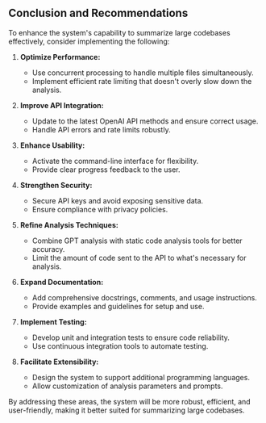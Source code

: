 
## **Conclusion and Recommendations**

To enhance the system's capability to summarize large codebases effectively, consider implementing the following:

1. **Optimize Performance:**
   - Use concurrent processing to handle multiple files simultaneously.
   - Implement efficient rate limiting that doesn't overly slow down the analysis.

2. **Improve API Integration:**
   - Update to the latest OpenAI API methods and ensure correct usage.
   - Handle API errors and rate limits robustly.

3. **Enhance Usability:**
   - Activate the command-line interface for flexibility.
   - Provide clear progress feedback to the user.

4. **Strengthen Security:**
   - Secure API keys and avoid exposing sensitive data.
   - Ensure compliance with privacy policies.

5. **Refine Analysis Techniques:**
   - Combine GPT analysis with static code analysis tools for better accuracy.
   - Limit the amount of code sent to the API to what's necessary for analysis.

6. **Expand Documentation:**
   - Add comprehensive docstrings, comments, and usage instructions.
   - Provide examples and guidelines for setup and use.

7. **Implement Testing:**
   - Develop unit and integration tests to ensure code reliability.
   - Use continuous integration tools to automate testing.

8. **Facilitate Extensibility:**
   - Design the system to support additional programming languages.
   - Allow customization of analysis parameters and prompts.

By addressing these areas, the system will be more robust, efficient, and user-friendly, making it better suited for summarizing large codebases.
